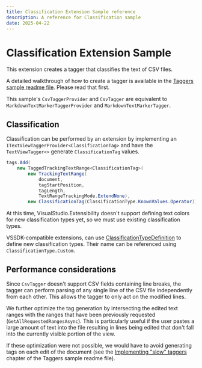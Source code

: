 ```yaml
---
title: Classification Extension Sample reference
description: A reference for Classification sample
date: 2025-04-22
---
```


# Classification Extension Sample

This extension creates a tagger that classifies the text of CSV files.

A detailed walkthrough of how to create a tagger is available in the
[Taggers sample readme file](../TaggersSample/README.md). Please read
that first.

This sample's `CsvTaggerProvider` and `CsvTagger` are equivalent to `MarkdownTextMarkerTaggerProvider` and `MarkdownTextMarkerTagger`.

## Classification

Classification can be performed by an extension by implementing an
`ITextViewTaggerProvider<ClassificationTag>` and have the `TextViewTagger<>`
generate `ClassificationTag` values.

```cs
tags.Add(
    new TaggedTrackingTextRange<ClassificationTag>(
        new TrackingTextRange(
            document,
            tagStartPosition,
            tagLength,
            TextRangeTrackingMode.ExtendNone),
        new ClassificationTag(ClassificationType.KnownValues.Operator)));

```

At this time, VisualStudio.Extensibility doesn't support defining text colors for
new classification types yet, so we must use existing classification types.

VSSDK-compatible extensions, can use [ClassificationTypeDefinition](https://learn.microsoft.com/dotnet/api/microsoft.visualstudio.text.classification.classificationtypedefinition)
to define new classification types. Their name can be referenced using
`ClassificationType.Custom`.

## Performance considerations

Since `CsvTagger` doesn't support CSV fields containing line breaks, the
tagger can perform parsing of any single line of the CSV file independently
from each other. This allows the tagger to only act on the modified lines.

We further optimize the tag generation by intersecting the edited text ranges
with the ranges that have been previously requested (`GetAllRequestedRangesAsync`).
This is particularly useful if the user pastes a large amount of text into
the file resulting in lines being edited that don't fall into the currently
visible portion of the view.

 If these optimization were not possible, we would have to avoid generating tags
 on each edit of the document (see the [Implementing "slow" taggers](../TaggersSample/README.md#implementing-slow-taggers) chapter of the Taggers sample readme file).
